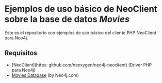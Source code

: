 # Ejemplos de uso básico de NeoClient sobre la base de datos *Movies*

Este es el repositorio con ejemplos de uso básico del cliente PHP NeoClient para Neo4j.

## Requisitos

* [NeoClient](https: github.com/neoxygen/neo4j-neoclient) (Driver PHP para Neo4j)
* [Movies Database](https://github.com/ualmtorres/SampleDatabases/tree/master/Movies) (by Neo4j.com)

